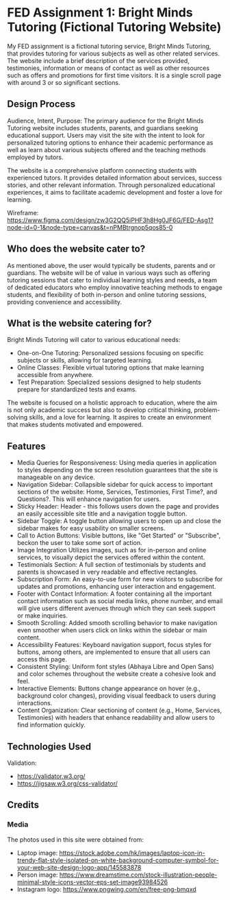 # FED Assignment 1: Bright Minds Tutoring (Fictional Tutoring Website) 

My FED assignment is a fictional tutoring service, Bright Minds Tutoring, that provides tutoring for various subjects as well as other related services. The website include a brief description of the services provided, testimonies, information or means of contact as well as other resources such as offers and promotions for first time visitors. It is a single scroll page with around 3 or so significant sections.
 
## Design Process
 
Audience, Intent, Purpose:
The primary audience for the Bright Minds Tutoring website includes students, parents, and guardians seeking educational support. Users may visit the site with the intent to look for personalized tutoring options to enhance their academic performance as well as learn about various subjects offered and the teaching methods employed by tutors.

The website is a comprehensive platform connecting students with experienced tutors. It provides detailed information about services, success stories, and other relevant information. Through personalized educational experiences, it aims to facilitate academic development and foster a love for learning.

Wireframe:
https://www.figma.com/design/zw3G2QQ5iPHF3h8Hg0JF6G/FED-Asg1?node-id=0-1&node-type=canvas&t=nPMBtrgnop5qos85-0

## Who does the website cater to?

As mentioned above, the user would typically be students, parents and or guardians. The website will be of value in various ways such as offering tutoring sessions that cater to individual learning styles and needs, a team of dedicated educators who employ innovative teaching methods to engage students, and flexibility of both in-person and online tutoring sessions, providing convenience and accessibility.

## What is the website catering for?

Bright Minds Tutoring will cator to various educational needs:
- One-on-One Tutoring: Personalized sessions focusing on specific subjects or skills, allowing for targeted learning.
- Online Classes: Flexible virtual tutoring options that make learning accessible from anywhere.
- Test Preparation: Specialized sessions designed to help students prepare for standardized tests and exams.

The website is focused on a holistic approach to education, where the aim is not only academic success but also to develop critical thinking, problem-solving skills, and a love for learning. It aspires to create an environment that makes students motivated and empowered.

## Features

- Media Queries for Responsiveness:
    Using media queries in application to styles depending on the screen resolution guarantees that the site is manageable on any device.
- Navigation Sidebar:
    Collapsible sidebar for quick access to important sections of the website: Home, Services, Testimonies, First Time?, and Questions?. This will enhance navigation for users.
- Sticky Header:
    Header - this follows users down the page and provides an easily accessible site title and a navigation toggle button.
- Sidebar Toggle:
    A toggle button allowing users to open up and close the sidebar makes for easy usability on smaller screens.
- Call to Action Buttons:
    Visible buttons, like "Get Started" or "Subscribe", beckon the user to take some sort of action.
- Image Integration
    Utilizes images, such as for in-person and online services, to visually depict the services offered within the content.
- Testimonials Section:
    A full section of testimonials by students and parents is showcased in very readable and effective rectangles.
- Subscription Form:
    An easy-to-use form for new visitors to subscribe for updates and promotions, enhancing user interaction and engagement.
- Footer with Contact Information:
    A footer containing all the important contact information such as social media links, phone number, and email will give users different avenues through which they can seek support or make inquiries.
- Smooth Scrolling:
    Added smooth scrolling behavior to make navigation even smoother when users click on links within the sidebar or main content.
- Accessibility Features:
    Keyboard navigation support, focus styles for buttons, among others, are implemented to ensure that all users can access this page.
- Consistent Styling:
    Uniform font styles (Abhaya Libre and Open Sans) and color schemes throughout the website create a cohesive look and feel.
- Interactive Elements:
    Buttons change appearance on hover (e.g., background color changes), providing visual feedback to users during interactions.
- Content Organization:
    Clear sectioning of content (e.g., Home, Services, Testimonies) with headers that enhance readability and allow users to find information quickly.

## Technologies Used

Validation:
- https://validator.w3.org/
- https://jigsaw.w3.org/css-validator/

## Credits

### Media
The photos used in this site were obtained from:
- Laptop image: https://stock.adobe.com/hk/images/laptop-icon-in-trendy-flat-style-isolated-on-white-background-computer-symbol-for-your-web-site-design-logo-app/145583878
- Person image: https://www.dreamstime.com/stock-illustration-people-minimal-style-icons-vector-eps-set-image93984526
- Instagram logo: https://www.pngwing.com/en/free-png-bmqxd